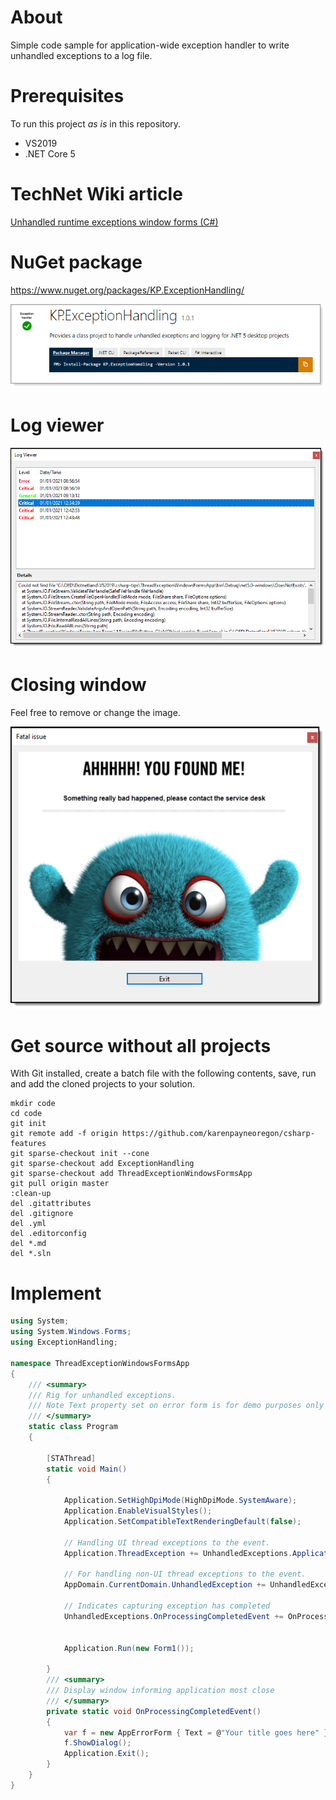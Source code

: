 ﻿# About

Simple code sample for application-wide exception handler to write unhandled exceptions to a log file.

# Prerequisites

To run this project *as is* in this repository.

- VS2019
- .NET Core 5

# TechNet Wiki article

[Unhandled runtime exceptions window forms (C#)](https://social.technet.microsoft.com/wiki/contents/articles/54209.unhandled-runtime-exceptions-window-forms-c.aspx)

# NuGet package
https://www.nuget.org/packages/KP.ExceptionHandling/

![screen](../assets/nugetpackage1.png)

# Log viewer

![logviewer](../assets/LogViewer.png)

# Closing window

Feel free to remove or change the image.

![screen](../assets/ErrorForm.png)

# Get source without all projects 

With Git installed, create a batch file with the following contents, save, run and add the cloned projects to your solution.
```batch
mkdir code
cd code
git init
git remote add -f origin https://github.com/karenpayneoregon/csharp-features
git sparse-checkout init --cone
git sparse-checkout add ExceptionHandling
git sparse-checkout add ThreadExceptionWindowsFormsApp
git pull origin master
:clean-up
del .gitattributes
del .gitignore
del .yml
del .editorconfig
del *.md
del *.sln
```

# Implement

```csharp
using System;
using System.Windows.Forms;
using ExceptionHandling;

namespace ThreadExceptionWindowsFormsApp
{
    /// <summary>
    /// Rig for unhandled exceptions.
    /// Note Text property set on error form is for demo purposes only
    /// </summary>
    static class Program
    {

        [STAThread]
        static void Main()
        {
            
            Application.SetHighDpiMode(HighDpiMode.SystemAware);
            Application.EnableVisualStyles();
            Application.SetCompatibleTextRenderingDefault(false);

            // Handling UI thread exceptions to the event.
            Application.ThreadException += UnhandledExceptions.Application_ThreadException;

            // For handling non-UI thread exceptions to the event. 
            AppDomain.CurrentDomain.UnhandledException += UnhandledExceptions.CurrentDomain_UnhandledException;

            // Indicates capturing exception has completed
            UnhandledExceptions.OnProcessingCompletedEvent += OnProcessingCompletedEvent;


            Application.Run(new Form1());

        }
        /// <summary>
        /// Display window informing application most close
        /// </summary>
        private static void OnProcessingCompletedEvent()
        {
            var f = new AppErrorForm { Text = @"Your title goes here" };
            f.ShowDialog();
            Application.Exit();
        }
    }
}
```